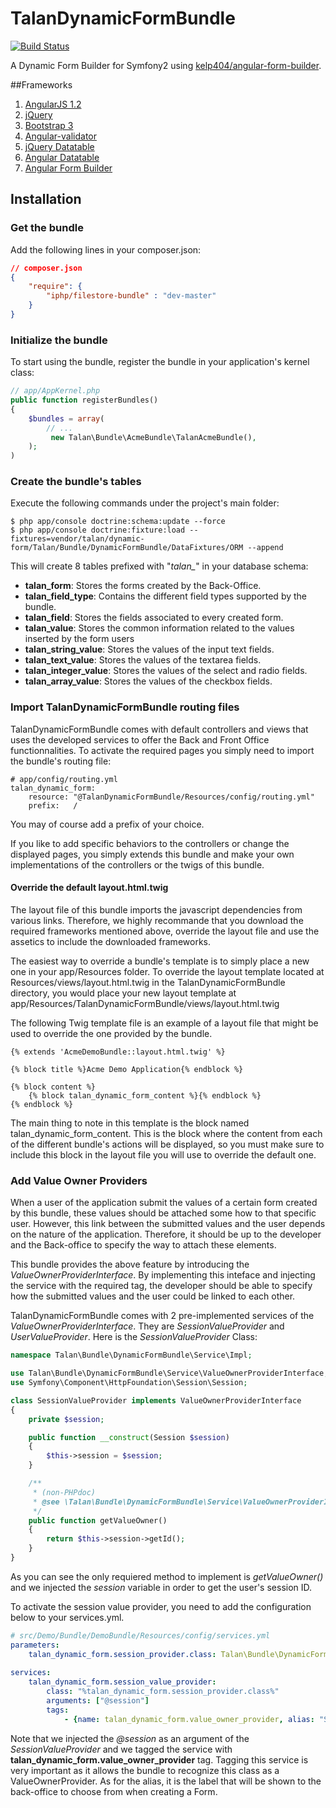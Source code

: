 TalanDynamicFormBundle
======================
[![Build Status](https://travis-ci.org/NightFox7/DynamicFormBundle.svg?branch=master)](https://travis-ci.org/NightFox7/DynamicFormBundle)

A Dynamic Form Builder for Symfony2 using [kelp404/angular-form-builder](https://github.com/kelp404/angular-form-builder).

##Frameworks
1. [AngularJS 1.2](http://angularjs.org/) 
2. [jQuery](http://jquery.com/) 
3. [Bootstrap 3](http://getbootstrap.com/)
4. [Angular-validator](https://github.com/kelp404/angular-validator)
5. [jQuery Datatable](https://www.datatables.net)
6. [Angular Datatable](http://l-lin.github.io/angular-datatables)
7. [Angular Form Builder](https://github.com/kelp404/angular-form-builder)

## Installation

### Get the bundle
 

Add the following lines in your composer.json:
``` json
// composer.json
{
    "require": {
        "iphp/filestore-bundle" : "dev-master" 
    }
}
```

### Initialize the bundle

To start using the bundle, register the bundle in your application's kernel class:

``` php
// app/AppKernel.php
public function registerBundles()
{
    $bundles = array(
        // ...
         new Talan\Bundle\AcmeBundle\TalanAcmeBundle(),
    );
)
```
### Create the bundle's tables
Execute the following commands under the project's main folder:
```
$ php app/console doctrine:schema:update --force
$ php app/console doctrine:fixture:load --fixtures=vendor/talan/dynamic-form/Talan/Bundle/DynamicFormBundle/DataFixtures/ORM --append
```
This will create 8 tables prefixed with "*talan_*" in your database schema:

- **talan_form**: Stores the forms created by the Back-Office.
- **talan_field_type**: Contains the different field types supported by the bundle.
- **talan_field**: Stores the fields associated to every created form.
- **talan_value**: Stores the common information related to the values inserted by the form users
- **talan_string_value**: Stores the values of the input text fields.
- **talan_text_value**: Stores the values of the textarea fields.
- **talan_integer_value**: Stores the values of the select and radio fields.
- **talan_array_value**: Stores the values of the checkbox fields.

### Import TalanDynamicFormBundle routing files
TalanDynamicFormBundle comes with default controllers and views that uses the developed services to offer the Back and Front Office functionnalities.
To activate the required pages you simply need to import the bundle's routing file:
```
# app/config/routing.yml
talan_dynamic_form:
    resource: "@TalanDynamicFormBundle/Resources/config/routing.yml"
    prefix:   /
```    
You may of course add a prefix of your choice.

If you like to add specific behaviors to the controllers or change the displayed pages, 
you simply extends this bundle and make your own implementations of the controllers or the twigs of this bundle.

#### Override the default layout.html.twig
The layout file of this bundle imports the javascript dependencies from various links. 
Therefore, we highly recommande that you download the required frameworks mentioned above, 
override the layout file and use the assetics to include the downloaded frameworks.

The easiest way to override a bundle's template is to simply place a new one in your app/Resources folder. 
To override the layout template located at Resources/views/layout.html.twig in the TalanDynamicFormBundle directory, 
you would place your new layout template at app/Resources/TalanDynamicFormBundle/views/layout.html.twig

The following Twig template file is an example of a layout file that might be used to override the one provided by the bundle.
```
{% extends 'AcmeDemoBundle::layout.html.twig' %}

{% block title %}Acme Demo Application{% endblock %}

{% block content %}
    {% block talan_dynamic_form_content %}{% endblock %}
{% endblock %}
```
The main thing to note in this template is the block named talan_dynamic_form_content. 
This is the block where the content from each of the different bundle's actions will be displayed, 
so you must make sure to include this block in the layout file you will use to override the default one.

### Add Value Owner Providers
When a user of the application submit the values of a certain form created by this bundle, these values should be attached some how to that specific user. 
However, this link between the submitted values and the user depends on the nature of the application. 
Therefore, it should be up to the developer and the Back-office to specify the way to attach these elements. 

This bundle provides the above feature by introducing the *ValueOwnerProviderInterface*. 
By implementing this inteface and injecting the service with the required tag, 
the developer should be able to specify how the submitted values and the user could be linked to each other.

TalanDynamicFormBundle comes with 2 pre-implemented services of the *ValueOwnerProviderInterface*. 
They are *SessionValueProvider* and *UserValueProvider*. Here is the *SessionValueProvider* Class:
``` php
namespace Talan\Bundle\DynamicFormBundle\Service\Impl;

use Talan\Bundle\DynamicFormBundle\Service\ValueOwnerProviderInterface;
use Symfony\Component\HttpFoundation\Session\Session;

class SessionValueProvider implements ValueOwnerProviderInterface
{
    private $session;

    public function __construct(Session $session)
    {
        $this->session = $session;
    }

    /**
     * (non-PHPdoc)
     * @see \Talan\Bundle\DynamicFormBundle\Service\ValueOwnerProviderInterface::getValueOwner()
     */
    public function getValueOwner()
    {
        return $this->session->getId();
    }
}
```
As you can see the only requiered method to implement is *getValueOwner()* and we injected the *session* variable in order to get the user's session ID.

To activate the session value provider, you need to add the configuration below to your services.yml.

``` yml
# src/Demo/Bundle/DemoBundle/Resources/config/services.yml
parameters:
    talan_dynamic_form.session_provider.class: Talan\Bundle\DynamicFormBundle\Service\Impl\SessionValueProvider
    
services:
    talan_dynamic_form.session_value_provider:
        class: "%talan_dynamic_form.session_provider.class%"
        arguments: ["@session"]
        tags:
            - {name: talan_dynamic_form.value_owner_provider, alias: "Session Provider"}
```

Note that we injected the *@session* as an argument of the *SessionValueProvider* and we tagged the service with **talan_dynamic_form.value_owner_provider** tag. 
Tagging this service is very important as it allows the bundle to recognize this class as a ValueOwnerProvider. 
As for the alias, it is the label that will be shown to the back-office to choose from when creating a Form.